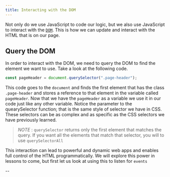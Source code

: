 ```yaml
---
title: Interacting with the DOM
---
```


Not only do we use JavaScript to code our logic, but we also use JavaScript to
interact with the
[`DOM`](https://developer.mozilla.org/en-US/docs/Web/API/Document_Object_Model).
This is how we can update and interact with the HTML that is on our page.

## Query the DOM

In order to interact with the DOM, we need to query the DOM to find the element
we want to use. Take a look at the following code.

```javascript
const pageHeader = document.querySelector(".page-header");
```

This code goes to the `document` and finds the first element that has the class
`.page-header` and stores a reference to that element in the variable called
`pageHeader`. Now that we have the `pageHeader` as a variable we use it in our
code just like any other variable. Notice the parameter to the quearySelector
function; that is the same style of selector we have in CSS. These selectors can
be as complex and as specific as the CSS selectors we have previously learned.

> _NOTE_ : `querySelector` returns only the first element that matches the
> query. If you want all the elements that match that selector, you will to use
> `querySelectorAll`

This interaction can lead to powerful and dynamic web apps and enables full
control of the HTML programmatically. We will explore this power in lessons to
come, but first let us look at using this to listen for `events`

--

```

```
